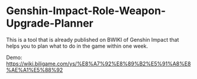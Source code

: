 # Genshin-Impact-Role-Weapon-Upgrade-Planner
This is a tool that is already published on BWIKI of Genshin Impact that helps you to plan what to do in the game within one week.

Demo: https://wiki.biligame.com/ys/%E8%A7%92%E8%89%B2%E5%91%A8%E8%AE%A1%E5%88%92

